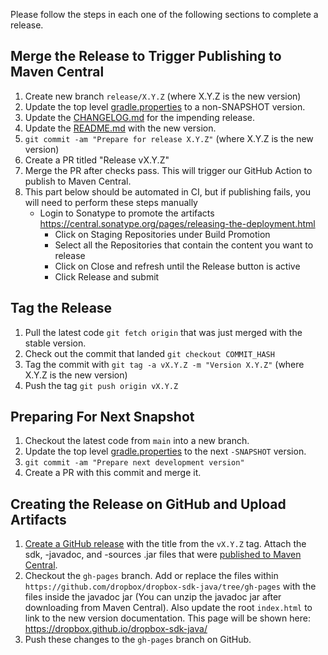Please follow the steps in each one of the following sections to complete a release.

## Merge the Release to Trigger Publishing to Maven Central
 1. Create new branch `release/X.Y.Z` (where X.Y.Z is the new version)
 2. Update the top level [gradle.properties](gradle.properties) to a non-SNAPSHOT version.
 3. Update the [CHANGELOG.md](CHANGELOG.md) for the impending release.
 4. Update the [README.md](README.md) with the new version.
 5. `git commit -am "Prepare for release X.Y.Z"` (where X.Y.Z is the new version)
 6. Create a PR titled "Release vX.Y.Z"
 7. Merge the PR after checks pass.  This will trigger our GitHub Action to publish to Maven Central.
 8. This part below should be automated in CI, but if publishing fails, you will need to perform these steps manually
     * Login to Sonatype to promote the artifacts https://central.sonatype.org/pages/releasing-the-deployment.html
         * Click on Staging Repositories under Build Promotion
         * Select all the Repositories that contain the content you want to release
         * Click on Close and refresh until the Release button is active
         * Click Release and submit

## Tag the Release
 1. Pull the latest code `git fetch origin` that was just merged with the stable version.
 2. Check out the commit that landed `git checkout COMMIT_HASH`
 3. Tag the commit with `git tag -a vX.Y.Z -m "Version X.Y.Z"` (where X.Y.Z is the new version)
 4. Push the tag `git push origin vX.Y.Z`

## Preparing For Next Snapshot
 1. Checkout the latest code from `main` into a new branch.
 2. Update the top level [gradle.properties](gradle.properties) to the next `-SNAPSHOT` version.
 3. `git commit -am "Prepare next development version"`
 4. Create a PR with this commit and merge it.

## Creating the Release on GitHub and Upload Artifacts
 1. [Create a GitHub release](https://github.com/dropbox/dropbox-sdk-java/releases) with the title from the `vX.Y.Z` tag. Attach the sdk, -javadoc, and -sources .jar files that were [published to Maven Central](https://repo1.maven.org/maven2/com/dropbox/core/dropbox-core-sdk/).
 2. Checkout the `gh-pages` branch. Add or replace the files within `https://github.com/dropbox/dropbox-sdk-java/tree/gh-pages` with the files inside the javadoc jar (You can unzip the javadoc jar after downloading from Maven Central).  Also update the root `index.html` to link to the new version documentation.  This page will be shown here: https://dropbox.github.io/dropbox-sdk-java/
 3. Push these changes to the `gh-pages` branch on GitHub.
